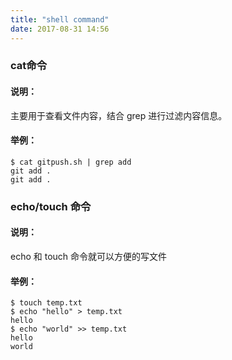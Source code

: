 ```yaml
---
title: "shell command"
date: 2017-08-31 14:56
---
```


### cat命令
#### 说明：
主要用于查看文件内容，结合 grep 进行过滤内容信息。
#### 举例：
```
$ cat gitpush.sh | grep add
git add .
git add .
```

### echo/touch 命令
#### 说明：
echo 和 touch 命令就可以方便的写文件
#### 举例：
```
$ touch temp.txt
$ echo "hello" > temp.txt
hello
$ echo "world" >> temp.txt
hello
world
```